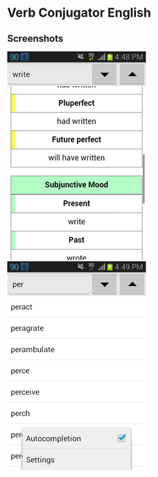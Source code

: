 
# Verb Conjugator English

## Screenshots

![img1](source/img/img1.png)
![img2](source/img/img2.png)
